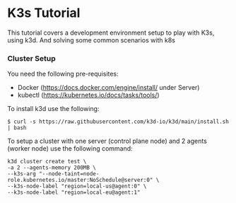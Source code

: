 # K3s Tutorial

This tutorial covers a development environment setup to play with K3s, using k3d. And solving some common scenarios with k8s



### Cluster Setup

You need the following pre-requisites:

- Docker (https://docs.docker.com/engine/install/ under Server)
- kubectl (https://kubernetes.io/docs/tasks/tools/)



To install k3d use the following:

```
$ curl -s https://raw.githubusercontent.com/k3d-io/k3d/main/install.sh | bash
```



To setup a cluster with one server (control plane node) and 2 agents (worker node) use the following command:

```
k3d cluster create test \
-a 2 --agents-memory 200MB \
--k3s-arg "--node-taint=node-role.kubernetes.io/master:NoSchedule@server:0" \
--k3s-node-label "region=local-us@agent:0" \
--k3s-node-label "region=local-eu@agent:1"

```

